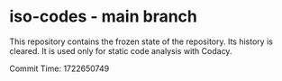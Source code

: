 # iso-codes - main branch

This repository contains the frozen state of the repository.
Its history is cleared. It is used only for static code
analysis with Codacy.

Commit Time: 1722650749